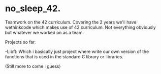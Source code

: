 # no_sleep_42.
Teamwork on the 42 curriculum. Covering the 2 years we'll have wethinkcode which makes use of 42 curriculum. Not everything obviously but whatever we worked on as a team.

Projects so far:

-Libft:
Which i basically just project where write our own version of the functions that is used in the standard C library or libraries.

(Still more to come i guess)
